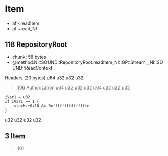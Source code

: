 # Item

- afl~readItem
- afl~read_NI

## 118 RepositoryRoot
- chunk: 58 bytes
- @method.NI::SOUND::RepositoryRoot.readItem_NI::GP::Stream__NI::SOUND::ReadContext_

Headers (20 bytes)
u64
u32
u32
u32

> 106 Authorization
	u64
	u32
	u32
	u32
	u64
	u32
	u32
	u32

	iVar1 = u32
	if iVar1 == 1 {
		stack:+0x18 &= 0xfffffffffffffffe
	}

u32
u32
u32
u32

## 3 Item

> 101

